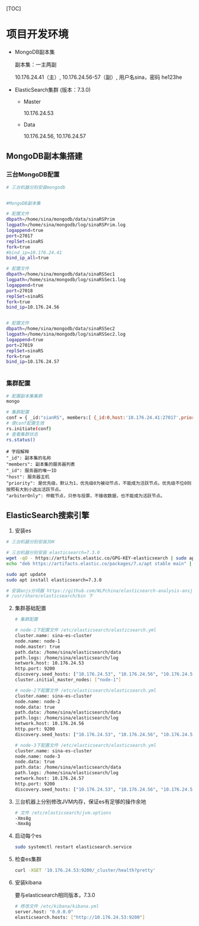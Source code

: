 [TOC]

# 项目开发环境

- MongoDB副本集

  副本集：一主两副

  10.176.24.41（主）, 10.176.24.56-57（副）,    用户名sina，密码 he123he



- ElasticSearch集群 (版本：7.3.0)

  - Master

    10.176.24.53

  - Data

     10.176.24.56, 10.176.24.57



## MongoDB副本集搭建



### 三台MongoDB配置

```bash
# 三台机器分别安装mongodb


#MongoDB副本集

# 配置文件
dbpath=/home/sina/mongodb/data/sinaRSPrim
logpath=/home/sina/mongodb/log/sinaRSPrim.log
logappend=true
port=27017
replSet=sinaRS
fork=true
#bind_ip=10.176.24.41
bind_ip_all=true

# 配置文件
dbpath=/home/sina/mongodb/data/sinaRSSec1
logpath=/home/sina/mongodb/log/sinaRSSec1.log
logappend=true
port=27018
replSet=sinaRS
fork=true
bind_ip=10.176.24.56


# 配置文件
dbpath=/home/sina/mongodb/data/sinaRSSec2
logpath=/home/sina/mongodb/log/sinaRSSec2.log
logappend=true
port=27019
replSet=sinaRS
fork=true
bind_ip=10.176.24.57



```

###  集群配置

```bash
# 配置副本集集群
mongo

# 集群配置
conf = { _id:"sianRS", members:[ {_id:0,host:'10.176.24.41:27017',priority:2}, {_id:1,host:'10.176.24.56:27018',priority:1}, {_id:2,host:'10.176.24.57:27019',priority:1}]};
# 使conf配置生效
rs.initiate(conf)
# 查看集群状态
rs.status()

```



```
# 字段解释
"_id": 副本集的名称
"members": 副本集的服务器列表
"_id": 服务器的唯一ID
"host": 服务器主机
"priority": 是优先级，默认为1，优先级0为被动节点，不能成为活跃节点。优先级不位0则按照有大到小选出活跃节点。
"arbiterOnly": 仲裁节点，只参与投票，不接收数据，也不能成为活跃节点。
```





## ElasticSearch搜索引擎



1. 安装es

  ```bash
  # 三台机器分别安装JDK

  # 三台机器分别安装 elasticsearch=7.3.0
  wget -qO - https://artifacts.elastic.co/GPG-KEY-elasticsearch | sudo apt-key add -
  echo "deb https://artifacts.elastic.co/packages/7.x/apt stable main" | sudo tee -a /etc/apt/sources.list.d/elastic-7.x.list

  sudo apt update
  sudo apt install elasticsearch=7.3.0
  
  # 安装anjs分词器 https://github.com/NLPchina/elasticsearch-analysis-ansj
  # /usr/share/elasticsearch/bin 下
  
  ```

2. 集群基础配置

   ```bash
   # 集群配置
   
   # node-1下配置文件 /etc/elasticsearch/elasticsearch.yml 
   cluster.name: sina-es-cluster
   node.name: node-1
   node.master: true
   path.data: /home/sina/elasticsearch/data
   path.logs: /home/sina/elasticsearch/log
   network.host: 10.176.24.53
   http.port: 9200
   discovery.seed_hosts: ["10.176.24.53", "10.176.24.56", "10.176.24.57"]
   cluster.initial_master_nodes: ["node-1"]
   
   # node-2下配置文件 /etc/elasticsearch/elasticsearch.yml 
   cluster.name: sina-es-cluster
   node.name: node-2
   node.data: true
   path.data: /home/sina/elasticsearch/data
   path.logs: /home/sina/elasticsearch/log
   network.host: 10.176.24.56
   http.port: 9200
   discovery.seed_hosts: ["10.176.24.53", "10.176.24.56", "10.176.24.57"]
   
   # node-3下配置文件 /etc/elasticsearch/elasticsearch.yml 
   cluster.name: sina-es-cluster
   node.name: node-3
   node.data: true
   path.data: /home/sina/elasticsearch/data
   path.logs: /home/sina/elasticsearch/log
   network.host: 10.176.24.57
   http.port: 9200
   discovery.seed_hosts: ["10.176.24.53", "10.176.24.56", "10.176.24.57"]
   ```

3. 三台机器上分别修改JVM内存，保证es有足够的操作余地

   ```bash
   # 文件 /etc/elasticsearch/jvm.options
   -Xms8g
   -Xmx8g
   ```

4. 启动每个es

   ```bash
   sudo systemctl restart elasticsearch.service
   ```

5. 检查es集群

   ```bash
   curl -XGET '10.176.24.53:9200/_cluster/health?pretty'
   ```

   

6. 安装kibana

   要与elasticsearch相同版本，7.3.0

   ```bash
   # 修改文件 /etc/kibana/kibana.yml
   server.host: "0.0.0.0"
   elasticsearch.hosts: ["http://10.176.24.53:9200"]
   ```

   